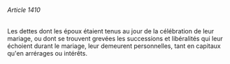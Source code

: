 ###### Article 1410

Les dettes dont les époux étaient tenus au jour de la célébration de leur mariage, ou dont se trouvent grevées les successions et libéralités qui leur échoient durant le mariage, leur demeurent personnelles, tant en capitaux qu'en arrérages ou intérêts.

